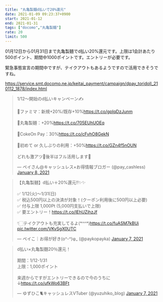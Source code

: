 ```yaml
---
title: "丸亀製麺d払いで20%還元"
date: 2021-01-09 09:23:37+0900
start: 2021-01-12
end: 2021-01-31
tags: ["docomo","丸亀製麺"]
rate: 20
limit: 500
---
```

01月12日から01月31日まで丸亀製麺でd払い20%還元です。上限は1会計あたり500ポイント、期間中1000ポイントです。エントリーが必要です。

緊急事態宣言の期間中ですが、テイクアウトもあるようですので活用できそうですね。

https://service.smt.docomo.ne.jp/keitai_payment/campaign/dpay_toridoll_210112_1878/index.html

<blockquote class="twitter-tweet"><p lang="ja" dir="ltr">1/12〜開始のd払いキャンペーン✍️<br><br>🔻ファミマ：新規+20%/既存+10%<a href="https://t.co/gpIqDzJunm">https://t.co/gpIqDzJunm</a><br><br>🔻丸亀製麺：+20%<a href="https://t.co/705EUhUOEq">https://t.co/705EUhUOEq</a><br><br>🔻CokeOn Pay：30%<a href="https://t.co/cFvhO8GekN">https://t.co/cFvhO8GekN</a><br><br>🔻初めて or 久しぶりの利用：+50%<a href="https://t.co/GZn4f5nOUN">https://t.co/GZn4f5nOUN</a><br><br>どれも激アツ🤤後半はフル活用します🤩</p>&mdash; ペイさん@キャッシュレス×お得情報ブロガー (@pay_cashless) <a href="https://twitter.com/pay_cashless/status/1347693123212767232?ref_src=twsrc%5Etfw">January 8, 2021</a></blockquote> <script async src="https://platform.twitter.com/widgets.js" charset="utf-8"></script>
<blockquote class="twitter-tweet"><p lang="ja" dir="ltr">【丸亀製麺】d払い＋20%還元‼️✨✨<br><br>✅ 1/12(火)〜1/31(日)<br>✅ 税込500円以上の決済が対象！(クーポン利用後に500円以上必要)<br>✅ 付与上限 1,000Pt (5,000円支払いで上限)<br>✅ 要エントリー！<a href="https://t.co/lEhUZihzJf">https://t.co/lEhUZihzJf</a><br><br>👇🏻テイクアウトも充実してるよ(*^^*)<a href="https://t.co/fuASM7kBUi">https://t.co/fuASM7kBUi</a> <a href="https://t.co/VKvSgX0UTC">pic.twitter.com/VKvSgX0UTC</a></p>&mdash; ペイこ｜お得が好き(o^-^)φ_ (@paykopayka) <a href="https://twitter.com/paykopayka/status/1347155064964583427?ref_src=twsrc%5Etfw">January 7, 2021</a></blockquote> <script async src="https://platform.twitter.com/widgets.js" charset="utf-8"></script>
<blockquote class="twitter-tweet"><p lang="ja" dir="ltr">d払い×丸亀製麵20％還元！<br><br>期間：1/12-1/31<br>上限：1,000ポイント<br><br>来週からですがエントリーできるので今のうちに↓<a href="https://t.co/ufkWo63BFt">https://t.co/ufkWo63BFt</a></p>&mdash; ゆずひこ🐈キャッシュレスVTuber (@yuzuhiko_blog) <a href="https://twitter.com/yuzuhiko_blog/status/1347011550830153730?ref_src=twsrc%5Etfw">January 7, 2021</a></blockquote> <script async src="https://platform.twitter.com/widgets.js" charset="utf-8"></script>
